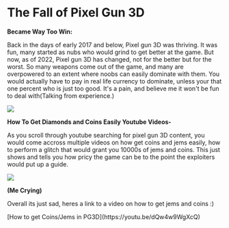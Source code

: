 <h1> The Fall of Pixel Gun 3D </h1>
<p> <strong> Became Way Too Win:</strong> </p>
<p> Back in the days of early 2017 and below, Pixel gun 3D was thriving. It was fun, many started as nubs who would grind to get better at the game. But now, as of 2022, Pixel gun 3D has changed, not for the better but for the worst. So many weapons come out of the game, and many are overpowered to an extent where noobs can easily dominate with them. You would actually have to pay in real life currency to dominate, unless your that one percent who is just too good. It's a pain, and believe me it won't be fun to deal with(Talking from experience.) </p>
<img src="https://i.ytimg.com/vi/GXP0DnR6XSY/maxresdefault.jpg">
<p> <strong>How To Get Diamonds and Coins Easily Youtube Videos-</strong> </p>
<p> As you scroll through youtube searching for pixel gun 3D content, you would come accross multiple videos on how get coins and jems easily, how to perform a glitch that would grant you 10000s of jems and coins. This just shows and tells you how pricy the game can be to the point the exploiters would put up a guide.</p>
<img src="https://images-wixmp-ed30a86b8c4ca887773594c2.wixmp.com/f/0eb4df0f-5441-4ba6-b1a9-643e4a5f80a6/df26v0q-178f576d-06f3-4e7c-9ce4-010c058d2abf.png/v1/fill/w_1280,h_1600,q_80,strp/realistic_laughing_crying_emoji__by_smallentertainment_df26v0q-fullview.jpg?token=eyJ0eXAiOiJKV1QiLCJhbGciOiJIUzI1NiJ9.eyJzdWIiOiJ1cm46YXBwOjdlMGQxODg5ODIyNjQzNzNhNWYwZDQxNWVhMGQyNmUwIiwiaXNzIjoidXJuOmFwcDo3ZTBkMTg4OTgyMjY0MzczYTVmMGQ0MTVlYTBkMjZlMCIsIm9iaiI6W1t7ImhlaWdodCI6Ijw9MTYwMCIsInBhdGgiOiJcL2ZcLzBlYjRkZjBmLTU0NDEtNGJhNi1iMWE5LTY0M2U0YTVmODBhNlwvZGYyNnYwcS0xNzhmNTc2ZC0wNmYzLTRlN2MtOWNlNC0wMTBjMDU4ZDJhYmYucG5nIiwid2lkdGgiOiI8PTEyODAifV1dLCJhdWQiOlsidXJuOnNlcnZpY2U6aW1hZ2Uub3BlcmF0aW9ucyJdfQ.QAlyo7ZXS44UGc8aKKBODvnjhE5r5E_rFHew9OP9pbM"> 
<p> <strong>(Me Crying)</strong> <p>
<p> Overall its just sad, heres a link to a video on how to get jems and coins :) </p>
[How to get Coins/Jems in PG3D](https://youtu.be/dQw4w9WgXcQ)
